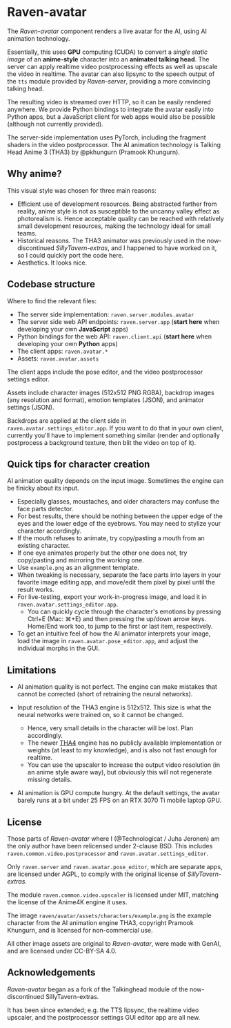 # Raven-avatar

The *Raven-avatar* component renders a live avatar for the AI, using AI animation technology.

Essentially, this uses **GPU** computing (CUDA) to convert a *single static image* of an **anime-style** character into an **animated talking head**. The server can apply realtime video postprocessing effects as well as upscale the video in realtime. The avatar can also lipsync to the speech output of the `tts` module provided by *Raven-server*, providing a more convincing talking head.

The resulting video is streamed over HTTP, so it can be easily rendered anywhere. We provide Python bindings to integrate the avatar easily into Python apps, but a JavaScript client for web apps would also be possible (although not currently provided).

The server-side implementation uses PyTorch, including the fragment shaders in the video postprocessor. The AI animation technology is Talking Head Anime 3 (THA3) by @pkhungurn (Pramook Khungurn).


## Why anime?

This visual style was chosen for three main reasons:

- Efficient use of development resources. Being abstracted farther from reality, anime style is not as susceptible to the uncanny valley effect as photorealism is. Hence acceptable quality can be reached with relatively small development resources, making the technology ideal for small teams.
- Historical reasons. The THA3 animator was previously used in the now-discontinued *SillyTavern-extras*, and I happened to have worked on it, so I could quickly port the code here.
- Aesthetics. It looks nice.


## Codebase structure

Where to find the relevant files:

- The server side implementation: `raven.server.modules.avatar`
- The server side web API endpoints: `raven.server.app` (**start here** when developing your own **JavaScript** apps)
- Python bindings for the web API: `raven.client.api` (**start here** when developing your own **Python** apps)
- The client apps: `raven.avatar.*`
- Assets: `raven.avatar.assets`

The client apps include the pose editor, and the video postprocessor settings editor.

Assets include character images (512x512 PNG RGBA), backdrop images (any resolution and format), emotion templates (JSON), and animator settings (JSON).

Backdrops are applied at the client side in `raven.avatar.settings_editor.app`. If you want to do that in your own client, currently you'll have to implement something similar (render and optionally postprocess a background texture, then blit the video on top of it).


## Quick tips for character creation

AI animation quality depends on the input image. Sometimes the engine can be finicky about its input.

- Especially glasses, moustaches, and older characters may confuse the face parts detector.
- For best results, there should be nothing between the upper edge of the eyes and the lower edge of the eyebrows. You may need to stylize your character accordingly.
- If the mouth refuses to animate, try copy/pasting a mouth from an existing character.
- If one eye animates properly but the other one does not, try copy/pasting and mirroring the working one.
- Use `example.png` as an alignment template.
- When tweaking is necessary, separate the face parts into layers in your favorite image editing app, and move/edit them pixel by pixel until the result works.
- For live-testing, export your work-in-progress image, and load it in `raven.avatar.settings_editor.app`.
  - You can quickly cycle through the character's emotions by pressing Ctrl+E (Mac: ⌘+E) and then pressing the up/down arrow keys. Home/End work too, to jump to the first or last item, respectively.
- To get an intuitive feel of how the AI animator interprets your image, load the image in `raven.avatar.pose_editor.app`, and adjust the individual morphs in the GUI.


## Limitations

- AI animation quality is not perfect. The engine can make mistakes that cannot be corrected (short of retraining the neural networks).

- Input resolution of the THA3 engine is 512x512. This size is what the neural networks were trained on, so it cannot be changed.
  - Hence, very small details in the character will be lost. Plan accordingly.
  - The newer [THA4](https://arxiv.org/abs/2311.17409) engine has no publicly available implementation or weights (at least to my knowledge), and is also not fast enough for realtime.
  - You can use the upscaler to increase the output video resolution (in an anime style aware way), but obviously this will not regenerate missing details.

- AI animation is GPU compute hungry. At the default settings, the avatar barely runs at a bit under 25 FPS on an RTX 3070 Ti mobile laptop GPU.


## License

Those parts of *Raven-avatar* where I (@Technologicat / Juha Jeronen) am the only author have been relicensed under 2-clause BSD. This includes `raven.common.video.postprocessor` and `raven.avatar.settings_editor`.

Only `raven.server` and `raven.avatar.pose_editor`, which are separate apps, are licensed under AGPL, to comply with the original license of *SillyTavern-extras*.

The module `raven.common.video.upscaler` is licensed under MIT, matching the license of the Anime4K engine it uses.

The image `raven/avatar/assets/characters/example.png` is the example character from the AI animation engine THA3, copyright Pramook Khungurn, and is licensed for non-commercial use.

All other image assets are original to *Raven-avatar*, were made with GenAI, and are licensed under CC-BY-SA 4.0.


## Acknowledgements

*Raven-avatar* began as a fork of the Talkinghead module of the now-discontinued SillyTavern-extras.

It has been since extended; e.g. the TTS lipsync, the realtime video upscaler, and the postprocessor settings GUI editor app are all new.
